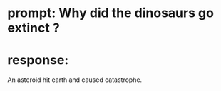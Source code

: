 # prompt: Why did the dinosaurs go extinct ?

# response:
An asteroid hit earth and caused catastrophe.